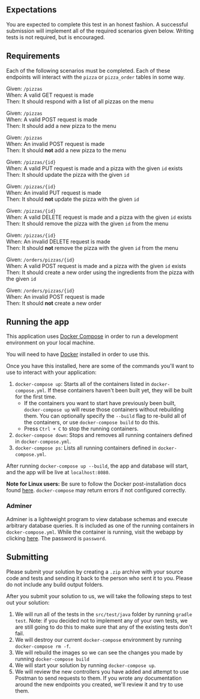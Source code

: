 ## Expectations
You are expected to complete this test in an honest fashion. A successful submission will implement all
of the required scenarios given below. Writing tests is not required, but is encouraged.

## Requirements
Each of the following scenarios must be completed. 
Each of these endpoints will interact with the `pizza` or `pizza_order` tables in some way.

Given: `/pizzas`  
When: A valid GET request is made  
Then: It should respond with a list of all pizzas on the menu

Given: `/pizzas`  
When: A valid POST request is made  
Then: It should add a new pizza to the menu

Given: `/pizzas`  
When: An invalid POST request is made  
Then: It should **not** add a new pizza to the menu

Given: `/pizzas/{id}`  
When: A valid PUT request is made and a pizza with the given `id` exists  
Then: It should update the pizza with the given `id`

Given: `/pizzas/{id}`  
When: An invalid PUT request is made  
Then: It should **not** update the pizza with the given `id`

Given: `/pizzas/{id}`  
When: A valid DELETE request is made and a pizza with the given `id` exists  
Then: It should remove the pizza with the given `id` from the menu

Given: `/pizzas/{id}`  
When: An invalid DELETE request is made  
Then: It should **not** remove the pizza with the given `id` from the menu

Given: `/orders/pizzas/{id}`  
When: A valid POST request is made and a pizza with the given `id` exists  
Then: It should create a new order using the ingredients from the pizza with the given `id`

Given: `/orders/pizzas/{id}`  
When: An invalid POST request is made  
Then: It should **not** create a new order

## Running the app

This application uses [Docker Compose](https://docs.docker.com/compose/overview/) in order to run a development environment
on your local machine. 

You will need to have [Docker](https://store.docker.com/search?type=edition&offering=community)
installed in order to use this.

Once you have this installed, here are some of the commands you'll want to use to interact with your application:

1. `docker-compose up`: Starts all of the containers listed in `docker-compose.yml`. If these containers haven't been built
   yet, they will be built for the first time.
    - If the containers you want to start have previously been built, `docker-compose up` will reuse those containers without
      rebuilding them. You can optionally specify the `--build` flag to re-build all of the containers, or use `docker-compose build`
      to do this.
    - Press `Ctrl + C` to stop the running containers.
2. `docker-compose down`: Stops and removes all running containers defined in `docker-compose.yml`.
3. `docker-compose ps`: Lists all running containers defined in `docker-compose.yml`.

After running `docker-compose up --build`, the app and database will start, and the app will be live at `localhost:8080`.

**Note for Linux users:** Be sure to follow the Docker post-installation docs found [here](https://docs.docker.com/engine/installation/linux/linux-postinstall/).
`docker-compose` may return errors if not configured correctly.

### Adminer

Adminer is a lightweight program to view database schemas and execute arbitrary database queries.  It is included as one of
the running containers in `docker-compose.yml`. While the container is running, visit the webapp by 
clicking [here](http://localhost:8081/?pgsql=db&username=postgres&db=postgres&ns=public).
The password is `password`.

## Submitting

Please submit your solution by creating a `.zip` archive with your source code and tests and sending it back to the person who
sent it to you.  Please do not include any build output folders.

After you submit your solution to us, we will take the following steps to test out your solution:

1. We will run all of the tests in the `src/test/java` folder by running `gradle test`.  Note: if you decided not to implement any of
   your own tests, we are still going to do this to make sure that any of the existing tests don't fail.
2. We will destroy our current `docker-compose` environment by running `docker-compose rm -f`.
3. We will rebuild the images so we can see the changes you made by running `docker-compose build`
4. We will start your solution by running `docker-compose up`.
5. We will review the new controllers you have added and attempt to use Postman to send requests to them.  If you wrote any
   documentation around the new endpoints you created, we'll review it and try to use them.
